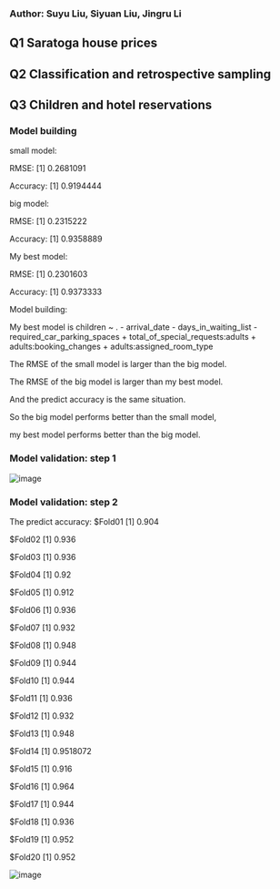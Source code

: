 ### Author: Suyu Liu, Siyuan Liu, Jingru Li
## Q1 Saratoga house prices

## Q2 Classification and retrospective sampling

## Q3 Children and hotel reservations
### Model building
small model:

RMSE: 
[1] 0.2681091

Accuracy:
[1] 0.9194444

big model:

RMSE:
[1] 0.2315222

Accuracy:
[1] 0.9358889

My best model:

RMSE:
[1] 0.2301603

Accuracy:
[1] 0.9373333

Model building:

My best model is children ~ . - arrival_date - days_in_waiting_list - required_car_parking_spaces + total_of_special_requests:adults  + adults:booking_changes + adults:assigned_room_type

The RMSE of the small model is larger than the big model.

The RMSE of the big model is larger than my best model.

And the predict accuracy is the same situation.

So the big model performs better than the small model,

my best model performs better than the big model.

### Model validation: step 1
![image](https://user-images.githubusercontent.com/112587000/220745095-cb8abbcb-2d55-40cf-9aba-b6907c42753f.png)

### Model validation: step 2
The predict accuracy: 
$Fold01
[1] 0.904

$Fold02
[1] 0.936

$Fold03
[1] 0.936

$Fold04
[1] 0.92

$Fold05
[1] 0.912

$Fold06
[1] 0.936

$Fold07
[1] 0.932

$Fold08
[1] 0.948

$Fold09
[1] 0.944

$Fold10
[1] 0.944

$Fold11
[1] 0.936

$Fold12
[1] 0.932

$Fold13
[1] 0.948

$Fold14
[1] 0.9518072

$Fold15
[1] 0.916

$Fold16
[1] 0.964

$Fold17
[1] 0.944

$Fold18
[1] 0.936

$Fold19
[1] 0.952

$Fold20
[1] 0.952

![image](https://user-images.githubusercontent.com/112587000/220745271-54f51394-bffe-466d-87c8-82948c64a1cf.png)
